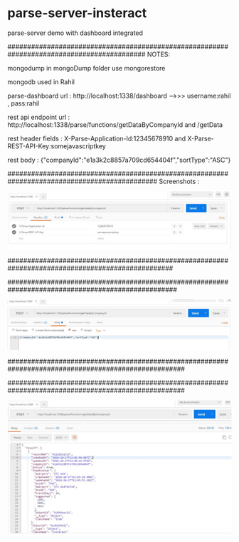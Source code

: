 # parse-server-insteract
parse-server demo with dashboard integrated

###########################################################################################
NOTES:

mongodump in mongoDump folder use mongorestore

mongodb used in Rahil

parse-dashboard url : http://localhost:1338/dashboard  -->>> username:rahil , pass:rahil

rest api endpoint url : http://localhost:1338/parse/functions/getDataByCompanyId  and  /getData

rest header fields : X-Parse-Application-Id:12345678910  and X-Parse-REST-API-Key:somejavascriptkey

rest body : {"companyId":"e1a3k2c8857a709cd654404f","sortType":"ASC"}

##############################################################################################
Screenshots :

![ScreenShot](/screenshots/1.JPG)

##################################################################################################

###################################################################################################

![ScreenShot](/screenshots/2.JPG)

#####################################################################################################

#####################################################################################################

![ScreenShot](/screenshots/3.JPG)



